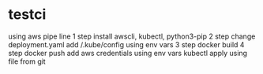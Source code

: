 # testci
using aws pipe line
1 step 
  install awscli, kubectl, python3-pip
2 step
  change deployment.yaml
  add /.kube/config     using env vars
3 step 
  docker build
4 step
  docker push
  add aws credentials using env vars
  kubectl apply using file from git
  
  
